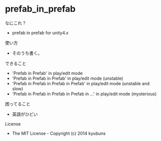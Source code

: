 prefab_in_prefab
================

なにこれ？
* prefab in prefab for unity4.x

使い方
* そのうち書く。

できること
* 'Prefab in Prefab' in play/edit mode
* 'Prefab in Prefab in Prefab' in play/edit mode (unstable)
* 'Prefab in Prefab in Prefab in Prefab' in play/edit mode (unstable and slow)
* 'Prefab in Prefab in Prefab in Prefab in ...' in play/edit mode (mysterious)

困ってること
* 英語がひどい

License
* The MIT License - Copyright (c) 2014 kyubuns
